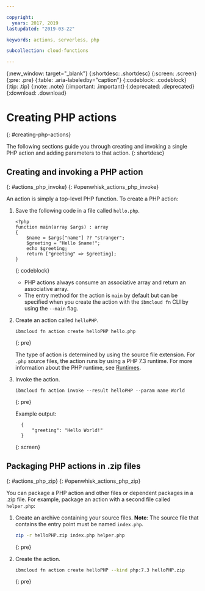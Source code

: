 ```yaml
---

copyright:
  years: 2017, 2019
lastupdated: "2019-03-22"

keywords: actions, serverless, php

subcollection: cloud-functions

---
```


{:new_window: target="_blank"}
{:shortdesc: .shortdesc}
{:screen: .screen}
{:pre: .pre}
{:table: .aria-labeledby="caption"}
{:codeblock: .codeblock}
{:tip: .tip}
{:note: .note}
{:important: .important}
{:deprecated: .deprecated}
{:download: .download}

# Creating PHP actions
{: #creating-php-actions}

The following sections guide you through creating and invoking a single PHP action and adding parameters to that action.
{: shortdesc}

## Creating and invoking a PHP action
{: #actions_php_invoke}
{: #openwhisk_actions_php_invoke}

An action is simply a top-level PHP function. To create a PHP action:

1. Save the following code in a file called `hello.php`.

    ```
    <?php
    function main(array $args) : array
    {
        $name = $args["name"] ?? "stranger";
        $greeting = "Hello $name!";
        echo $greeting;
        return ["greeting" => $greeting];
    }
    ```
    {: codeblock}

    * PHP actions always consume an associative array and return an associative array.
    * The entry method for the action is `main` by default but can be specified when you create the action with the `ibmcloud fn` CLI by using the `--main` flag.

2. Create an action called `helloPHP`.

    ```
    ibmcloud fn action create helloPHP hello.php
    ```
    {: pre}

    The type of action is determined by using the source file extension. For `.php` source files, the action runs by using a PHP 7.3 runtime. For more information about the PHP runtime, see [Runtimes](https://cloud.ibm.com/docs/openwhisk?topic=cloud-functions-runtimes#openwhisk_ref_php).

3. Invoke the action.

    ```
    ibmcloud fn action invoke --result helloPHP --param name World
    ```
    {: pre}

    Example output:

    ```
      {
          "greeting": "Hello World!"
      }
    ```
    {: screen}

## Packaging PHP actions in .zip files
{: #actions_php_zip}
{: #openwhisk_actions_php_zip}

You can package a PHP action and other files or dependent packages in a .zip file. For example, package an action with a second file called `helper.php`:

1. Create an archive containing your source files. **Note**: The source file that contains the entry point must be named `index.php`.

    ```bash
    zip -r helloPHP.zip index.php helper.php
    ```
    {: pre}

2. Create the action.

    ```bash
    ibmcloud fn action create helloPHP --kind php:7.3 helloPHP.zip
    ```
    {: pre}

